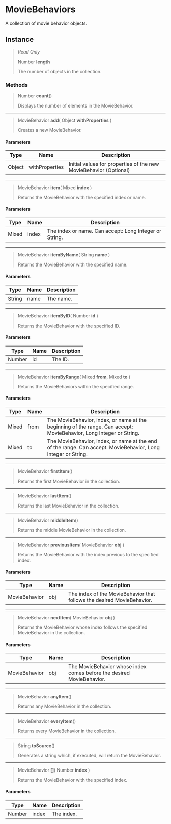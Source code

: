# MovieBehaviors
A collection of movie behavior objects.

## Instance
> *Read Only* 
> 
> Number **length** 
>
> The number of objects in the collection.

### Methods
> Number **count**()
> 
> Displays the number of elements in the MovieBehavior.
*** 
> MovieBehavior **add**( Object **withProperties** )
> 
> Creates a new MovieBehavior.
#### Parameters
| Type | Name | Description |
|---|---|---|
| Object | withProperties | Initial values for properties of the new MovieBehavior (Optional) |

*** 
> MovieBehavior **item**( Mixed **index** )
> 
> Returns the MovieBehavior with the specified index or name.
#### Parameters
| Type | Name | Description |
|---|---|---|
| Mixed | index | The index or name. Can accept: Long Integer or String. |

*** 
> MovieBehavior **itemByName**( String **name** )
> 
> Returns the MovieBehavior with the specified name.
#### Parameters
| Type | Name | Description |
|---|---|---|
| String | name | The name. |

*** 
> MovieBehavior **itemByID**( Number **id** )
> 
> Returns the MovieBehavior with the specified ID.
#### Parameters
| Type | Name | Description |
|---|---|---|
| Number | id | The ID. |

*** 
> MovieBehavior **itemByRange**( Mixed **from**, Mixed **to** )
> 
> Returns the MovieBehaviors within the specified range.
#### Parameters
| Type | Name | Description |
|---|---|---|
| Mixed | from | The MovieBehavior, index, or name at the beginning of the range. Can accept: MovieBehavior, Long Integer or String. |
| Mixed | to | The MovieBehavior, index, or name at the end of the range. Can accept: MovieBehavior, Long Integer or String. |

*** 
> MovieBehavior **firstItem**()
> 
> Returns the first MovieBehavior in the collection.
*** 
> MovieBehavior **lastItem**()
> 
> Returns the last MovieBehavior in the collection.
*** 
> MovieBehavior **middleItem**()
> 
> Returns the middle MovieBehavior in the collection.
*** 
> MovieBehavior **previousItem**( MovieBehavior **obj** )
> 
> Returns the MovieBehavior with the index previous to the specified index.
#### Parameters
| Type | Name | Description |
|---|---|---|
| MovieBehavior | obj | The index of the MovieBehavior that follows the desired MovieBehavior. |

*** 
> MovieBehavior **nextItem**( MovieBehavior **obj** )
> 
> Returns the MovieBehavior whose index follows the specified MovieBehavior in the collection.
#### Parameters
| Type | Name | Description |
|---|---|---|
| MovieBehavior | obj | The MovieBehavior whose index comes before the desired MovieBehavior. |

*** 
> MovieBehavior **anyItem**()
> 
> Returns any MovieBehavior in the collection.
*** 
> MovieBehavior **everyItem**()
> 
> Returns every MovieBehavior in the collection.
*** 
> String **toSource**()
> 
> Generates a string which, if executed, will return the MovieBehavior.
*** 
> MovieBehavior **[]**( Number **index** )
> 
> Returns the MovieBehavior with the specified index.
#### Parameters
| Type | Name | Description |
|---|---|---|
| Number | index | The index. |


